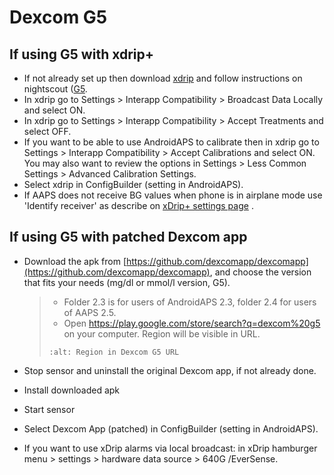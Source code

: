 # Dexcom G5

## If using G5 with xdrip+

- If not already set up then download [xdrip](https://github.com/NightscoutFoundation/xDrip) and follow instructions on nightscout ([G5](http://www.nightscout.info/wiki/welcome/nightscout-with-xdrip-and-dexcom-share-wireless/xdrip-with-g5-support).
- In xdrip go to Settings > Interapp Compatibility > Broadcast Data Locally and select ON.
- In xdrip go to Settings > Interapp Compatibility > Accept Treatments and select OFF.
- If you want to be able to use AndroidAPS to calibrate then in xdrip go to Settings > Interapp Compatibility > Accept Calibrations and select ON.  You may also want to review the options in Settings > Less Common Settings > Advanced Calibration Settings.
- Select xdrip in ConfigBuilder (setting in AndroidAPS).
- If AAPS does not receive BG values when phone is in airplane mode use 'Identify receiver' as describe on [xDrip+ settings page](../Configuration/xdrip.md) .

## If using G5 with patched Dexcom app

- Download the apk from [https://github.com/dexcomapp/dexcomapp](https://github.com/dexcomapp/dexcomapp), and choose the version that fits your needs (mg/dl or mmol/l version, G5).

  > - Folder 2.3 is for users of AndroidAPS 2.3, folder 2.4 for users of AAPS 2.5.
  > - Open <https://play.google.com/store/search?q=dexcom%20g5> on your computer. Region will be visible in URL.
  >
  > ```{image} ../images/DexcomG5regionURL.PNG
  > :alt: Region in Dexcom G5 URL
  > ```

- Stop sensor and uninstall the original Dexcom app, if not already done.

- Install downloaded apk

- Start sensor

- Select Dexcom App (patched) in ConfigBuilder (setting in AndroidAPS).

- If you want to use xDrip alarms via local broadcast: in xDrip hamburger menu > settings > hardware data source > 640G /EverSense.

